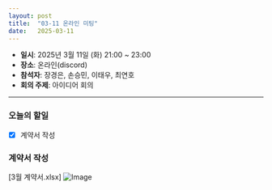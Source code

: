 ```yaml
---
layout: post
title:  "03-11 온라인 미팅"
date:   2025-03-11
---
```


- **일시**: 2025년 3월 11일 (화) 21:00 ~ 23:00
- **장소**: 온라인(discord)
- **참석자**: 장경은, 손승민, 이태우, 최연호
- **회의 주제**: 아이디어 회의

---

### 오늘의 할일

- [x]  계약서 작성

### 계약서 작성

[3월 계약서.xlsx]
![Image](https://github.com/user-attachments/assets/dbe11aba-e41d-4538-b291-2cdfc74ee7ca)